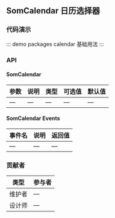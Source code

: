 ## SomCalendar 日历选择器

### 代码演示

::: demo packages calendar
基础用法
:::

### API

#### SomCalendar
| 参数      | 说明          | 类型      | 可选值                           | 默认值  |
|---------- |-------------- |---------- |--------------------------------  |-------- |
| — | — | — | — | — |

#### SomCalendar Events
| 事件名      | 说明          | 返回值                           |
|---------- |-------------- |--------------------------------  |
| — | — | — |

### 贡献者
| 类型       | 参与者                          |
|---------- |--------------------------------  |
| 维护者 | — |
| 设计师 | — |
